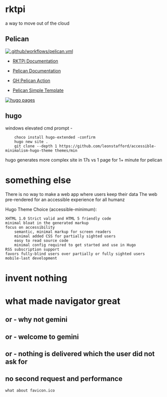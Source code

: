 # rktpi
a way to move out of the cloud

## Pelican
[![.github/workflows/pelican.yml](https://github.com/thetanil/rktpi/actions/workflows/pelican.yml/badge.svg)](https://github.com/thetanil/rktpi/actions/workflows/pelican.yml)

- [RKTPi Documentation](https://thetanil.github.io/rktpi/)

- [Pelican Documentation](https://docs.getpelican.com/en/latest/)
- [GH Pelican Action](https://github.com/nelsonjchen/pelican-action-demo)
- [Pelican Simple Template](https://github.com/getpelican/pelican/tree/master/pelican/themes/simple/templates)


[![hugo pages](https://github.com/thetanil/rktpi/actions/workflows/hugo.yml/badge.svg)](https://github.com/thetanil/rktpi/actions/workflows/hugo.yml)

## hugo

windows elevated cmd prompt - 

        choco install hugo-extended -confirm
        hugo new site .
        git clone --depth 1 https://github.com/leonstafford/accessible-minimalism-hugo-theme themes/min


hugo generates more complex site in 17s vs 1 page for 1+ minute for pelican 

# something else

There is no way to make a web app where users keep their data
The web pre-rendered for an accessible experience for all humanz

Hugo Theme Choice (accessible-minimum):     

    XHTML 1.0 Strict valid and HTML 5 friendly code
    minimal bloat in the generated markup
    focus on accessibility
        semantic, minimal markup for screen readers
        minimal added CSS for partially sighted users
        easy to read source code
        minimal config required to get started and use in Hugo
    RSS subscription support
    favors fully-blind users over partially or fully sighted users
    mobile-last development

# invent nothing

# what made navigator great
## or - why not gemini
## or - welcome to gemini
## or - nothing is delivered which the user did not ask for
## no second request and performance
    what about favicon.ico


